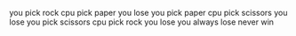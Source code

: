 you pick rock
cpu pick paper
you lose
you pick paper
cpu pick scissors
you lose
you pick scissors
cpu pick rock
you lose
you always lose
never win
